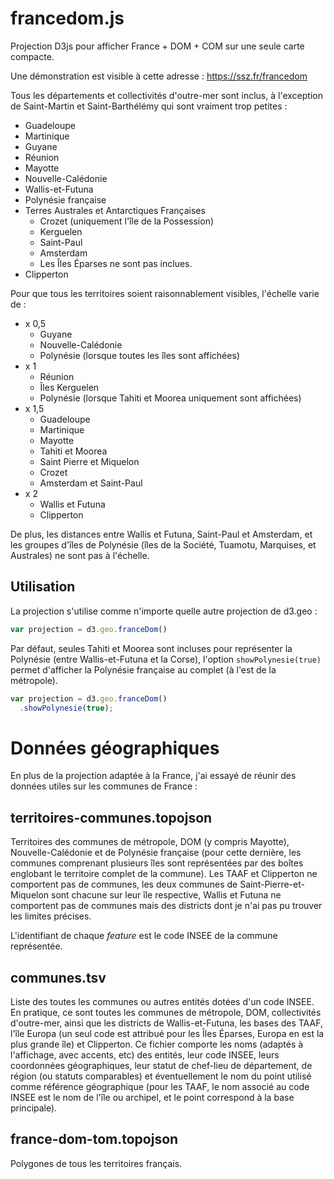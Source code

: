francedom.js
=========

Projection D3js pour afficher France + DOM + COM sur une seule carte compacte.

Une démonstration est visible à cette adresse : https://ssz.fr/francedom

Tous les départements et collectivités d'outre-mer sont inclus, à l'exception de Saint-Martin et Saint-Barthélémy qui sont vraiment trop petites :

* Guadeloupe
* Martinique
* Guyane
* Réunion
* Mayotte
* Nouvelle-Calédonie
* Wallis-et-Futuna
* Polynésie française
* Terres Australes et Antarctiques Françaises
  * Crozet (uniquement l'île de la Possession)
  * Kerguelen
  * Saint-Paul
  * Amsterdam
  * Les Îles Éparses ne sont pas inclues.
* Clipperton


Pour que tous les territoires soient raisonnablement visibles, l'échelle varie de :
* x 0,5
  * Guyane
  * Nouvelle-Calédonie
  * Polynésie (lorsque toutes les îles sont affichées)
* x 1
  * Réunion
  * Îles Kerguelen
  * Polynésie (lorsque Tahiti et Moorea uniquement sont affichées)
* x 1,5
  * Guadeloupe
  * Martinique
  * Mayotte
  * Tahiti et Moorea
  * Saint Pierre et Miquelon
  * Crozet
  * Amsterdam et Saint-Paul
* x 2
  * Wallis et Futuna
  * Clipperton

De plus, les distances entre Wallis et Futuna, Saint-Paul et Amsterdam, et les groupes d'îles de Polynésie (îles de la Société, Tuamotu, Marquises, et Australes) ne sont pas à l'échelle.


Utilisation
--------
La projection s'utilise comme n'importe quelle autre projection de d3.geo :
```javascript
var projection = d3.geo.franceDom()
```

Par défaut, seules Tahiti et Moorea sont incluses pour représenter la Polynésie (entre Wallis-et-Futuna et la Corse), l'option <code>showPolynesie(true)</code> permet d'afficher la Polynésie française au complet (à l'est de la métropole).
```javascript
var projection = d3.geo.franceDom()
  .showPolynesie(true);
```
 

Données géographiques
=========
En plus de la projection adaptée à la France, j'ai essayé de réunir des données utiles sur les communes de France :

territoires-communes.topojson
--------
Territoires des communes de métropole, DOM (y compris Mayotte), Nouvelle-Calédonie et de Polynésie française (pour cette dernière, les communes comprenant plusieurs îles sont représentées par des boîtes englobant le territoire complet de la commune).
Les TAAF et Clipperton ne comportent pas de communes, les deux communes de Saint-Pierre-et-Miquelon sont chacune sur leur île respective, Wallis et Futuna ne comportent pas de communes mais des districts dont je n'ai pas pu trouver les limites précises.

L'identifiant de chaque *feature* est le code INSEE de la commune représentée.

communes.tsv
--------
Liste des toutes les communes ou autres entités dotées d'un code INSEE. En pratique, ce sont toutes les communes de métropole, DOM, collectivités d'outre-mer, ainsi que les districts de Wallis-et-Futuna, les bases des TAAF, l'île Europa (un seul code est attribué pour les Îles Éparses, Europa en est la plus grande île) et Clipperton.
Ce fichier comporte les noms (adaptés à l'affichage, avec accents, etc) des entités, leur code INSEE, leurs coordonnées géographiques, leur statut de chef-lieu de département, de région (ou statuts comparables) et éventuellement le nom du point utilisé comme référence géographique (pour les TAAF, le nom associé au code INSEE est le nom de l'île ou archipel, et le point correspond à la base principale).

france-dom-tom.topojson
--------
Polygones de tous les territoires français.
